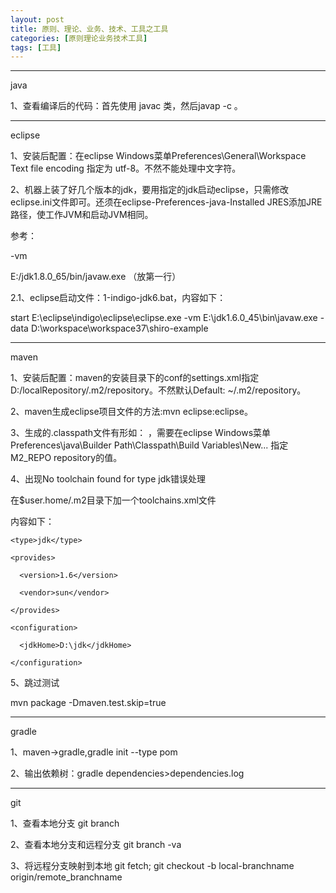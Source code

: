 ```yaml
---
layout: post
title: 原则、理论、业务、技术、工具之工具
categories: [原则理论业务技术工具]
tags: [工具]
---
```


***
java

1、查看编译后的代码：首先使用 javac 类，然后javap -c 。

***
eclipse

1、安装后配置：在eclipse Windows菜单Preferences\General\Workspace Text file encoding 指定为 utf-8。不然不能处理中文字符。

2、机器上装了好几个版本的jdk，要用指定的jdk启动eclipse，只需修改eclipse.ini文件即可。还须在eclipse-Preferences-java-Installed JRES添加JRE路径，使工作JVM和启动JVM相同。

   参考：
   
   -vm
   
   E:/jdk1.8.0_65/bin/javaw.exe   （放第一行）

2.1、eclipse启动文件：1-indigo-jdk6.bat，内容如下：

   start E:\eclipse\indigo\eclipse\eclipse.exe -vm E:\jdk1.6.0_45\bin\javaw.exe -data D:\workspace\workspace37\shiro-example


***
maven

1、安装后配置：maven的安装目录下的conf的settings.xml指定<localRepository>D:/localRepository/.m2/repository</localRepository>。不然默认Default: ~/.m2/repository。

2、maven生成eclipse项目文件的方法:mvn eclipse:eclipse。

3、生成的.classpath文件有形如： <classpathentry kind="var" path="M2_REPO/asm/asm/3.3.1/asm-3.3.1.jar"/>，需要在eclipse Windows菜单Preferences\java\Builder Path\Classpath\Build Variables\New...
   指定M2_REPO repository的值。

4、出现No toolchain found for type jdk错误处理

   在$user.home/.m2目录下加一个toolchains.xml文件
   
   内容如下：
   
   <?xml version="1.0" encoding="UTF8"?>
   
   <toolchains>
  
  <!-- JDK toolchains -->

  
  <toolchain>
   
    <type>jdk</type>
   
    <provides>
      
      <version>1.6</version>
      
      <vendor>sun</vendor>
    
    </provides>
    
    <configuration>
      
      <jdkHome>D:\jdk</jdkHome>
    
    </configuration>
  
  </toolchain>
 

</toolchains>

5、跳过测试

mvn package -Dmaven.test.skip=true

***
gradle

1、maven->gradle,gradle init --type pom

2、输出依赖树：gradle dependencies>dependencies.log


***
git

1、查看本地分支 git branch

2、查看本地分支和远程分支 git branch -va

3、将远程分支映射到本地 git fetch; git checkout -b local-branchname origin/remote_branchname

